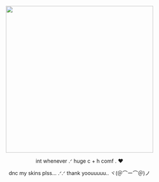 <p align="center">
  <img width="400" height=400 src= "https://github.com/user-attachments/assets/e236ef95-2fc3-42b0-8876-dd9b56e26c63"






</p>



<p align="center">
	int whenever .ᐟ huge c + h comf . ♥

<p align= "center">
dnc my skins plss... .ᐟ.ᐟ thank yoouuuuu.. ヾ(＠⌒ー⌒＠)ノ


</p>





